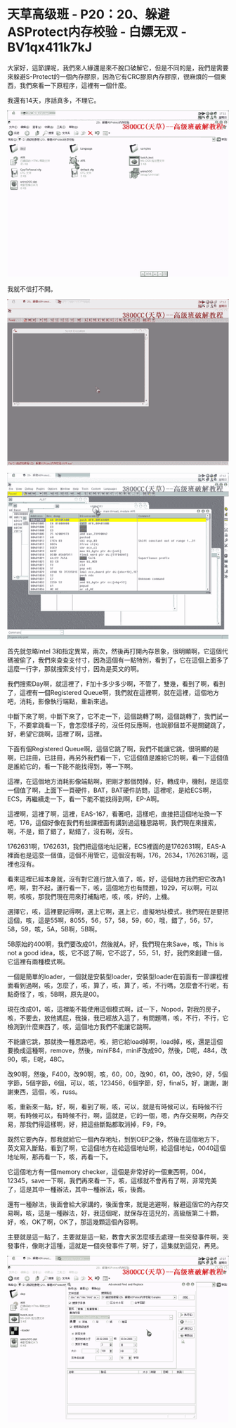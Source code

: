 # 天草高级班 - P20：20、躲避ASProtect内存校验 - 白嫖无双 - BV1qx411k7kJ

大家好，這節課呢，我們來人緣還是來不脫口破解它，但是不同的是，我們是需要來躲避S-Protect的一個內存膠原，因為它有CRC膠原內存膠原，很麻煩的一個東西，我們來看一下原程序，這裡有一個什麼。

我還有14天，序話真多，不理它。

![](img/79fd2e9909c8975f2f33595952431760_1.png)

我就不信打不開。

![](img/79fd2e9909c8975f2f33595952431760_3.png)

![](img/79fd2e9909c8975f2f33595952431760_4.png)

首先就忽略Intel 3和指定異常，兩次，然後再打開內存景象，很明顯啊，它這個代碼被偷了，我們來查查支付寸，因為這個有一點特別，看到了，它在這個上面多了這麼一行字，那就搜索支付寸，因為是英文的啊。

我們搜索Day啊，就這裡了，F加十多少多少啊，不管了，雙幾，看到了啊，看到了，這裡有一個Registered Queue啊，我們就在這裡啊，就在這裡，這個地方吧，消耗，影像執行端點，重新來過。

中斷下來了啊，中斷下來了，它不走一下，這個跳轉了啊，這個跳轉了，我們試一下，不要拿跳看一下，會怎麼樣子的，沒任何反應啊，也說那個並不是關鍵跳了，好，希望它跳啊，這裡了啊，這裡。

下面有個Registered Queue啊，這個它跳了啊，我們不能讓它跳，很明顯的是啊，已註冊，已註冊，再另外我們看一下，它這個值是誰給它的啊，看一下這個值是誰給它的，看一下能不能找得到，等一下啊。

這裡，在這個地方消耗影像端點啊，把剛才那個閃掉，好，轉成中，機制，是這麼一個值了啊，上面下一頁硬件，BAT，BAT硬件訪問，這裡呢，是給ECS啊，ECS，再繼續走一下，看一下能不能找得到啊，EP-A啊。

這裡啊，這裡了啊，這裡，EAS-167，看著吧，這樣吧，直接把這個地址換一下吧，176，這個好像在我們有些課裡面有講到過這種思路啊，我們現在來搜索，啊，不是，錯了錯了，點錯了，沒有啊，沒有。

1762631啊，1762631，我們把這個地址記著，ECS裡面的是1762631啊，EAS-A裡面也是這麼一個值，這個不用管它，這個沒有啊，176，2634，1762631啊，這裡也沒有。

看來這裡已經本身就，沒有對它進行放入值了，咳，好，這個地方我們把它改為1吧，啊，對不起，運行看一下，咳，這個地方也有問題，1929，可以啊，可以啊，咳咳，那我們現在用來打補點吧，咳，咳，好的，上機。

選擇它，咳，這裡要記得啊，選上它啊，選上它，虛擬地址模式，我們現在是要把這個，咳，這是55啊，8055，56，57，58，59，60，哦，錯了，56，57，58，59，咳，5A，5B啊，5B啊。

5B原始的400啊，我們要改成01，然後就A，好，我們現在來Save，咳，This is not a good idea，咳，它不認了啊，它不認了，55，51，好，我們來創建一個，它這裡有兩種模式啊。

一個是簡單的loader，一個就是安裝型loader，安裝型loader在前面有一節課程裡面看到過啊，咳，怎麼了，咳，算了，咳，算了，咳，不行嗎，怎麼會不行呢，有點奇怪了，咳，5B啊，原先是00。

現在改成01，咳，這裡能不能使用這個模式啊，試一下，Nopod，對我的房子，咳，不要去，放他媽屁，我操，我已經放入這了，有問題嗎，咳，不行，不行，它檢測到什麼東西了，咳，這個地方我們不能讓它跳啊。

不能讓它跳，那就換一種思路吧，咳，把它給load掉啊，load掉，咳，還是這個要換成這種啊，remove，然後，miniF84，miniF改成90，然後，D呢，484，改90，咳，E呢，48C。

改90啊，然後，F400，改90啊，咳，60，00，改90，61，00，改90，好，5個字節，5個字節，6個，可以，咳，123456，6個字節，好，final5，好，謝謝，謝謝東西，這個，咳，russ。

咳，重新來一點，好，啊，看到了啊，咳，可以，就是有時候可以，有時候不行啊，有時候可以，有時候不行，啊，這就是，它的一個，嗯，內存交易啊，內存交易，那我們得這樣啊，好，把這些斷點都取消掉，F9，F9。

既然它要內存，那我就給它一個內存地址，到到OEP之後，然後在這個地方下，英文寫入斷點，看到了啊，它這個地方在給這個地址啊，給這個地址，0040這個地址啊，那再看一下，咳，再看一下。

它這個地方有一個memory checker，這個是非常好的一個東西啊，004，12345，save一下啊，我們再來看一下，咳，這樣就不會再有了啊，非常完美了，這是其中一種辦法，其中一種辦法，咳，後面。

還有一種辦法，後面會給大家講的，後面會來，就是逃避啊，躲避這個它的內存交易啊，咳，這是一種辦法，好，我這個呢，就保存在這兒的，高級版第二十顆，好，咳，OK了啊，OK了，那這幾顆這個內容啊。

主要就是這一點了，主要就是這一點，教會大家怎麼樣去處理一些突發事件啊，突發事件，像剛才這種，這就是一個突發事件了啊，好了，這集就到這兒，再見。



![](img/79fd2e9909c8975f2f33595952431760_6.png)